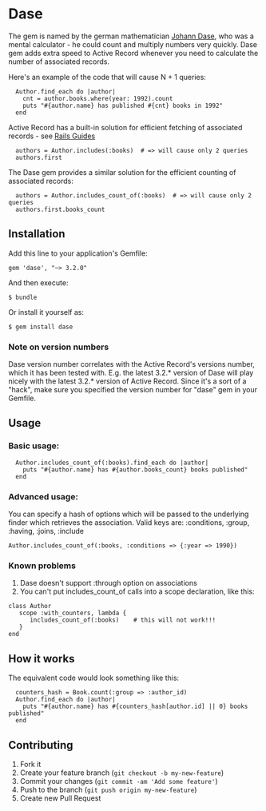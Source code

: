 # Dase

The gem is named by the german mathematician [Johann Dase](http://en.wikipedia.org/wiki/Zacharias_Dase),
who was a mental calculator - he could count and multiply numbers very quickly. Dase gem adds extra speed 
to Active Record whenever you need to calculate the number of associated records.

Here's an example of the code that will cause N + 1 queries:

```
  Author.find_each do |author|
    cnt = author.books.where(year: 1992).count
    puts "#{author.name} has published #{cnt} books in 1992"
  end
```

Active Record has a built-in solution for efficient fetching of
associated records - see [Rails Guides](http://guides.rubyonrails.org/active_record_querying.html#eager-loading-associations)
```
  authors = Author.includes(:books)  # => will cause only 2 queries
  authors.first                      
```

The Dase gem provides a similar solution for the efficient counting of associated records:
```
  authors = Author.includes_count_of(:books)  # => will cause only 2 queries
  authors.first.books_count                   
```


## Installation

Add this line to your application's Gemfile:

    gem 'dase', "~> 3.2.0"

And then execute:

    $ bundle

Or install it yourself as:

    $ gem install dase

### Note on version numbers

Dase version number correlates with the Active Record's versions number,
which it has been tested with.
E.g. the latest 3.2.* version of Dase will play nicely with the latest 3.2.* version of Active Record.
Since it's a sort of a "hack", make sure you specified the version number for "dase" gem in your Gemfile.

## Usage

### Basic usage:

```
  Author.includes_count_of(:books).find_each do |author|
    puts "#{author.name} has #{author.books_count} books published"
  end
```

### Advanced usage:

You can specify a hash of options which will be passed to the underlying finder 
which retrieves the association. Valid keys are: :conditions, :group, :having, :joins, :include
```
Author.includes_count_of(:books, :conditions => {:year => 1990})
```

### Known problems

1. Dase doesn't support :through option on associations
2. You can't put includes_count_of calls into a scope declaration, like this:

```
class Author
   scope :with_counters, lambda {
      includes_count_of(:books)    # this will not work!!!
   }
end
```

## How it works

The equivalent code would look something like this:
```
  counters_hash = Book.count(:group => :author_id)
  Author.find_each do |author|
    puts "#{author.name} has #{counters_hash[author.id] || 0} books published"
  end
```

## Contributing

1. Fork it
2. Create your feature branch (`git checkout -b my-new-feature`)
3. Commit your changes (`git commit -am 'Add some feature'`)
4. Push to the branch (`git push origin my-new-feature`)
5. Create new Pull Request

